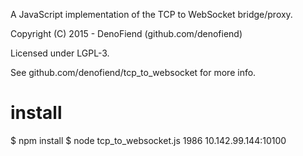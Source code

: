 A JavaScript implementation of the TCP to WebSocket bridge/proxy.

Copyright (C) 2015 - DenoFiend (github.com/denofiend)

Licensed under LGPL-3.

See github.com/denofiend/tcp_to_websocket for more info.

install
======

$ npm install
$ node tcp_to_websocket.js 1986 10.142.99.144:10100
